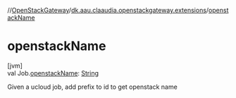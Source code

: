 //[OpenStackGateway](../../index.md)/[dk.aau.claaudia.openstackgateway.extensions](index.md)/[openstackName](openstack-name.md)

# openstackName

[jvm]\
val Job.[openstackName](openstack-name.md): [String](https://kotlinlang.org/api/latest/jvm/stdlib/kotlin/-string/index.html)

Given a ucloud job, add prefix to id to get openstack name
